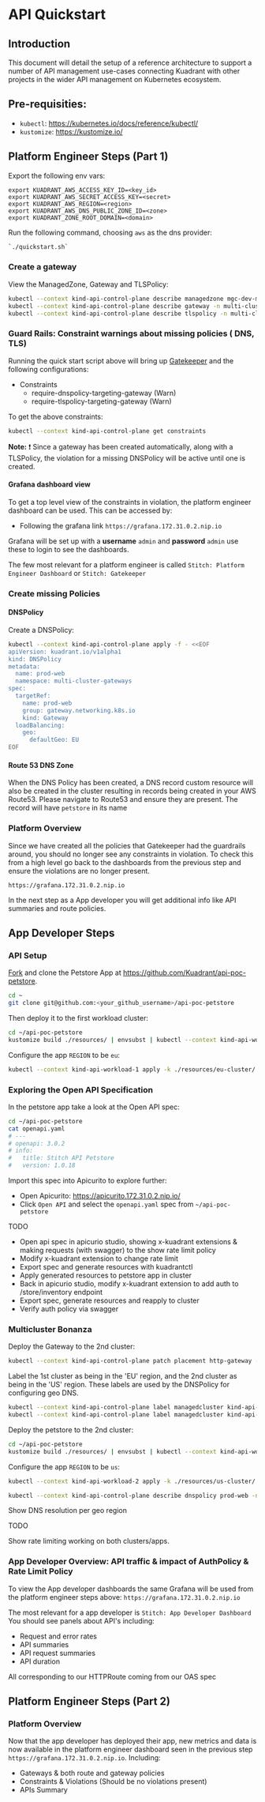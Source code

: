 # API Quickstart


## Introduction

This document will detail the setup of a reference architecture to support a number of API management use-cases connecting Kuadrant with other projects in the wider API management on Kubernetes ecosystem.

## Pre-requisities:

- `kubectl`: https://kubernetes.io/docs/reference/kubectl/
- `kustomize`: https://kustomize.io/

## Platform Engineer Steps (Part 1)


<!-- TODO: Copy formatting & env var info from the MGC Getting Started guide -->

Export the following env vars:

```
export KUADRANT_AWS_ACCESS_KEY_ID=<key_id>
export KUADRANT_AWS_SECRET_ACCESS_KEY=<secret>
export KUADRANT_AWS_REGION=<region>
export KUADRANT_AWS_DNS_PUBLIC_ZONE_ID=<zone>
export KUADRANT_ZONE_ROOT_DOMAIN=<domain>
```

Run the following command, choosing `aws` as the dns provider:

<!-- TODO: Change to a curl command that fetches everything remotely -->

```bash
`./quickstart.sh`
```

### Create a gateway

View the ManagedZone, Gateway and TLSPolicy:

```bash
kubectl --context kind-api-control-plane describe managedzone mgc-dev-mz -n multi-cluster-gateways
kubectl --context kind-api-control-plane describe gateway -n multi-cluster-gateways
kubectl --context kind-api-control-plane describe tlspolicy -n multi-cluster-gateways
```

### Guard Rails: Constraint warnings about missing policies ( DNS, TLS)

Running the quick start script above will bring up [Gatekeeper](https://open-policy-agent.github.io/gatekeeper/website/docs) and the following configurations: 

* Constraints
    * require-dnspolicy-targeting-gateway (Warn)
    * require-tlspolicy-targeting-gateway (Warn)

To get the above constraints:
```bash
kubectl --context kind-api-control-plane get constraints
```

**Note:** :exclamation: Since a gateway has been created automatically, along with a TLSPolicy, the violation for a missing DNSPolicy will be active until one is created.

#### Grafana dashboard view

To get a top level view of the constraints in violation, the platform engineer dashboard can be used. This can be accessed by:
* Following the grafana link `https://grafana.172.31.0.2.nip.io`

Grafana will be set up with a **username** `admin` and **password** `admin` use these to login to see the dashboards.

The few most relevant for a platform engineer is called `Stitch: Platform Engineer Dashboard` or `Stitch: Gatekeeper`

### Create missing Policies

#### DNSPolicy

Create a DNSPolicy:

```bash
kubectl --context kind-api-control-plane apply -f - <<EOF
apiVersion: kuadrant.io/v1alpha1
kind: DNSPolicy
metadata:
  name: prod-web
  namespace: multi-cluster-gateways
spec:
  targetRef:
    name: prod-web
    group: gateway.networking.k8s.io
    kind: Gateway
  loadBalancing:
    geo:
      defaultGeo: EU
EOF
```

####  Route 53 DNS Zone

When the DNS Policy has been created, a DNS record custom resource will also be created in the cluster resulting in records being created in your AWS Route53. Please navigate to Route53 and ensure they are present. The record will have `petstore` in its name

### Platform Overview

Since we have created all the policies that Gatekeeper had the guardrails around, you should no longer see any constraints in violation. To check this from a high level go back to the dashboards from the previous step and ensure the violations are no longer present.

`https://grafana.172.31.0.2.nip.io`

In the next step as a App developer you will get additional info like API summaries and route policies.

## App Developer Steps

### API Setup

<!-- TODO: Make this repo public somewhere -->

[Fork](https://github.com/Kuadrant/api-poc-petstore/fork) and clone the Petstore App at https://github.com/Kuadrant/api-poc-petstore.

```bash
cd ~
git clone git@github.com:<your_github_username>/api-poc-petstore
```

Then deploy it to the first workload cluster:

```bash
cd ~/api-poc-petstore
kustomize build ./resources/ | envsubst | kubectl --context kind-api-workload-1 apply -f-
```

Configure the app `REGION` to be `eu`:

```bash
kubectl --context kind-api-workload-1 apply -k ./resources/eu-cluster/
```

<!-- TODO: fix tlspolicy: mgc-policy-controller-6d8dbf6989-54p6k policy-controller 2024-01-19T07:57:27Z	DEBUG	tlspolicy	ComputeGatewayDiffs	{"TLSPolicy": {"name":"prod-web","namespace":"multi-cluster-gateways"}, "#missing-policy-ref": 0, "#valid-policy-ref": 1, "#invalid-policy-ref": 0} -->

### Exploring the Open API Specification

In the petstore app take a look at the Open API spec:

```bash
cd ~/api-poc-petstore
cat openapi.yaml
# ---
# openapi: 3.0.2
# info:
#   title: Stitch API Petstore
#   version: 1.0.18
```

Import this spec into Apicurito to explore further:

* Open Apicurito: https://apicurito.172.31.0.2.nip.io/
* Click `Open API` and select the `openapi.yaml` spec from `~/api-poc-petstore`

TODO

* Open api spec in apicurio studio, showing x-kuadrant extensions & making requests (with swagger) to the show rate limit policy
* Modify x-kuadrant extension to change rate limit
* Export spec and generate resources with kuadrantctl
* Apply generated resources to petstore app in cluster
* Back in apicurio studio, modify x-kuadrant extension to add auth to /store/inventory endpoint
* Export spec, generate resources and reapply to cluster
* Verify auth policy via swagger

### Multicluster Bonanza

Deploy the Gateway to the 2nd cluster:

```bash
kubectl --context kind-api-control-plane patch placement http-gateway --namespace multi-cluster-gateways --type='json' -p='[{"op": "replace", "path": "/spec/numberOfClusters", "value":2}]'
```

Label the 1st cluster as being in the 'EU' region,
and the 2nd cluster as being in the 'US' region.
These labels are used by the DNSPolicy for configuring geo DNS.

```bash
kubectl --context kind-api-control-plane label managedcluster kind-api-workload-1 kuadrant.io/lb-attribute-geo-code=EU --overwrite
kubectl --context kind-api-control-plane label managedcluster kind-api-workload-2 kuadrant.io/lb-attribute-geo-code=US --overwrite
```

Deploy the petstore to the 2nd cluster:

```bash
cd ~/api-poc-petstore
kustomize build ./resources/ | envsubst | kubectl --context kind-api-workload-2 apply -f-
```

Configure the app `REGION` to be `us`:

```bash
kubectl --context kind-api-workload-2 apply -k ./resources/us-cluster/
```

```bash
kubectl --context kind-api-control-plane describe dnspolicy prod-web -n multi-cluster-gateways
```

Show DNS resolution per geo region

TODO

Show rate limiting working on both clusters/apps.

### App Developer Overview: API traffic & impact of AuthPolicy & Rate Limit Policy

To view the App developer dashboards the same Grafana will be used from the platform engineer steps above:
`https://grafana.172.31.0.2.nip.io`

The most relevant for a app developer is `Stitch: App Developer Dashboard` 
You should see panels about API's including:

* Request and error rates
* API summaries
* API request summaries
* API duration

All corresponding to our HTTPRoute coming from our OAS spec

## Platform Engineer Steps (Part 2)

### Platform Overview

Now that the app developer has deployed their app, new metrics and data is now available in the platform engineer dashboard seen in the previous step `https://grafana.172.31.0.2.nip.io`. Including:

* Gateways & both route and gateway policies 
* Constraints & Violations (Should be no violations present)
* APIs Summary 